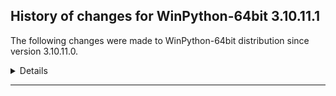 ﻿## History of changes for WinPython-64bit 3.10.11.1

The following changes were made to WinPython-64bit distribution since version 3.10.11.0.

<details>
### Python packages

Upgraded packages:

  * [toolz](https://pypi.org/project/toolz) 0.11.2 → 0.12.0 (List processing tools and functional utilities)
  * [winpython](http://winpython.github.io/) 6.1.20230518 → 6.1.20230527 (WinPython distribution tools, including WPPM)


</details>
* * *
